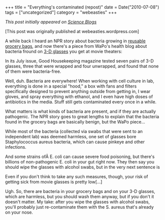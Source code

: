 +++
title = "Everything's contaminated (repost)"
date = Date("2010-07-08")
tags = ["uncategorized"]
category = "webeasties"
+++

_This post initially appeared on [Science Blogs](http://scienceblogs.com/webeasties)_

[This post was originally published at webeasties.wordpress.com]

A while back I heard an NPR story about bacteria growing in [reusable grocery bags](http://www.npr.org/blogs/health/2010/06/25/128105740/plastics-industry-funded-study-finds-bacteria-in-reusable-grocery-bags), and now there's a piece from WaPo's health blog about bacteria fround on [3-D glasses](http://www.washingtonpost.com/wp-dyn/content/article/2010/07/02/AR2010070204608.html) you get at movie theaters:

In its July issue, Good Housekeeping magazine tested seven pairs of 3-D glasses, three that were wrapped and four unwrapped, and found that none of them were bacteria-free.

Well, duh. Bacteria are everywhere! When working with cell culture in lab, everything is done in a special "hood," a box with fans and filters specifically designed to prevent anything outside from getting in, I wear gloves, and spray everything with ethanol, and I even have high doses of antibiotics in the media. Stuff still gets contaminated every once in a while.

What matters is what kinds of bacteria are present, and if they are actually pathogenic. The NPR story goes to great lengths to explain that the bacteria found in the grocery bags are basically benign, but the WaPo piece...

While most of the bacteria (collected via swabs that were sent to an independent lab) was deemed harmless, one set of glasses bore Staphylococcus aureus bacteria, which can cause pinkeye and other infections.

And some strains ofÂ E. coli can cause severe food poisoning, but there's billions of non-pathogenic E. coli in your gut right now. They then say you should wipe the glasses with alcohol swabs, but in the very next sentence is

Even if you don't think to take any such measures, though, your risk of getting sick from movie glasses is pretty low[...]

Ugh. So, there are bacteria in your grocery bags and on your 3-D glasses, which are harmless, but you should wash them anyway, but if you don't it doesn't matter. My take: after you wipe the glasses with alcohol swabs, you'll probably just re-contaminate them with the S. aureus that's already on your nose.

      
  
